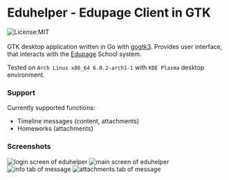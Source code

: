 # Eduhelper - Edupage Client in GTK
![License:MIT](https://img.shields.io/badge/license-MIT-green)<br><br>
GTK desktop application written in Go with [gogtk3](https://github.com/gotk3/gotk3).
Provides user interface, that interacts with the [Edupage](https://www.edupage.org/) School system.<br>

Tested on `Arch Linux x86_64 6.0.2-arch1-1` with `KDE Plasma` desktop environment.

### Support
Currently supported functions:
- Timeline messages (content, attachments)
- Homeworks (attachments)

### Screenshots

![login screen of eduhelper](screenshots/login_screen.png)
![main screen of eduhelper](screenshots/main_screen.png)
![info tab of message](screenshots/info_tab.png)
![attachments tab of message](screenshots/attachments_tab.png)
